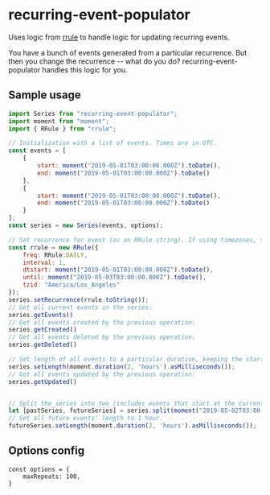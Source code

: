 # recurring-event-populator

Uses logic from [rrule](https://github.com/jakubroztocil/rrule) to handle logic for updating recurring events.

You have a bunch of events generated from a particular recurrence. But then you change the recurrence -- what do you do? recurring-event-populator handles this logic for you.

## Sample usage

```js
import Series from "recurring-event-populator";
import moment from "moment";
import { RRule } from "rrule";

// Initialization with a list of events. Times are in UTC.
const events = [
    {
        start: moment("2019-05-01T03:00:00.000Z").toDate(),
        end: moment("2019-05-01T03:00:00.000Z").toDate()
    },
    {
        start: moment("2019-05-01T03:00:00.000Z").toDate(),
        end: moment("2019-05-01T03:00:00.000Z").toDate()
    }
];
const series = new Series(events, options);

// Set recurrence for event (as an RRule string). If using timezones, tzid should be specified, and dtstart and until should be in the local timezone (in this case, America/Los_Angeles).
const rrule = new RRule({
    freq: RRule.DAILY,
    interval: 1,
    dtstart: moment("2019-05-01T03:00:00.000Z").toDate(),
    until: moment("2019-05-03T03:00:00.000Z").toDate(),
    tzid: "America/Los_Angeles"
});
series.setRecurrence(rrule.toString());
// Get all current events in the series:
series.getEvents()
// Get all events created by the previous operation:
series.getCreated()
// Get all events deleted by the previous operation:
series.getDeleted()

// Set length of all events to a particular duration, keeping the start times constant (and only varying the end time).
series.setLength(moment.duration(2, 'hours').asMilliseconds());
// Get all events updated by the previous operation:
series.getUpdated()


// Split the series into two (includes events that start at the current time).
let [pastSeries, futureSeries] = series.split(moment("2019-05-02T03:00:00.000Z").toDate());
// Set all future events' length to 1 hour.
futureSeries.setLength(moment.duration(2, 'hours').asMilliseconds());

```

## Options config
```
const options = {
    maxRepeats: 100,
}
```